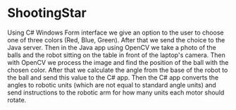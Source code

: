 # ShootingStar
Using C# Windows Form interface we give an option to the user to choose one of three colors (Red, Blue, Green). After that we send the choice to the Java server. Then in the Java app using OpenCV we take a photo of the balls and the robot sitting on the table in front of the laptop's camera. Then with OpenCV we process the image and find the position of the ball with the chosen color. After that we calculate the angle from the base of the robot to the ball and send this value to the C# app. Then the C# app converts the angles to robotic units (which are not equal to standard angle units) and send instructions to the robotic arm for how many units each motor should rotate.
